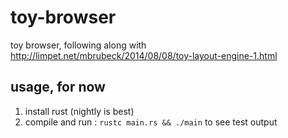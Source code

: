toy-browser
===========

toy browser, following along with http://limpet.net/mbrubeck/2014/08/08/toy-layout-engine-1.html

usage, for now
--------------

1. install rust (nightly is best)
2. compile and run : `rustc main.rs && ./main` to see test output
